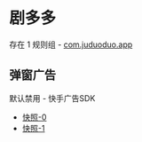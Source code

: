 # 剧多多

存在 1 规则组 - [com.juduoduo.app](/src/apps/com.juduoduo.app.ts)

## 弹窗广告

默认禁用 - 快手广告SDK

- [快照-0](https://i.gkd.li/import/13705650)
- [快照-1](https://i.gkd.li/import/13705662)
